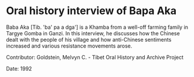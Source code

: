 # Oral history interview of Bapa Aka  
Baba Aka [Tib. 'ba' pa a dga'] is a Khamba from a well-off farming family in Targye Gomba in Ganzi. In this interview, he discusses how the Chinese dealt with the people of his village and how anti-Chinese sentiments increased and various resistance movements arose. 

Contributor: Goldstein, Melvyn C. - Tibet Oral History and Archive Project  

Date:
1992  

